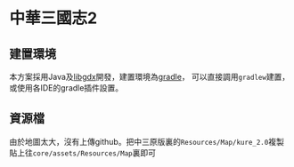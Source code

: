 # 中華三國志2

## 建置環境 ##

本方案採用Java及[libgdx](http://libgdx.badlogicgames.com/)開發，建置環境為[gradle](http://www.gradle.org/)，
可以直接調用`gradlew`建置，或使用各IDE的gradle插件設置。

## 資源檔 ##
由於地圖太大，沒有上傳github。把中三原版裏的`Resources/Map/kure_2.0`複製貼上往`core/assets/Resources/Map`裏即可
